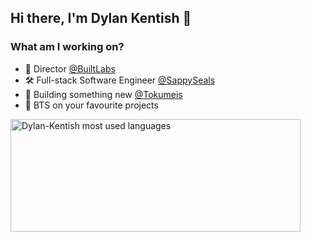## Hi there, I'm Dylan Kentish 👋

<!-- What am I doing -->
### What am I working on? 
- 🌱 Director [@BuiltLabs](https://twitter.com/BuiltLabs)
- 🛠️ Full-stack Software Engineer [@SappySeals](https://twitter.com/SappySealsNFT)
- 👀 Building something new [@Tokumeis](https://twitter.com/TokumeisWeb3)
- 👻 BTS on your favourite projects

<p>
    <img height="180em" src="https://github-readme-stats.vercel.app/api/top-langs/?username=Dylan-Kentish&layout=compact&langs_count=7&count_private=true&theme=gradient"
    width="96%" 
    alt="Dylan-Kentish most used languages">
</p>
